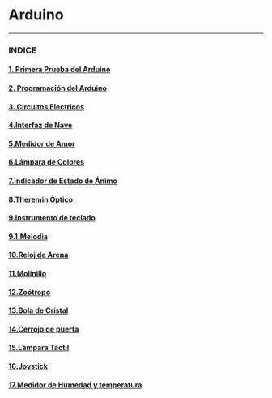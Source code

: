 # Arduino

---

### INDICE

#### [1. Primera Prueba del Arduino](https://github.com/Baultek/Arduino/blob/main/Primera%20Prueba%20del%20Arduino.md#1-prueba-del-arduino)

#### [2. Programación del Arduino](https://github.com/Baultek/Arduino/blob/main/Programaci%C3%B3n%20Arduino.md#programacion-arduino)

#### [3. Circuitos Electricos](https://github.com/Baultek/Arduino/blob/main/Circuitos%20Electricos.md#circuitos-electricos)

#### [4.Interfaz de Nave](https://github.com/Baultek/Arduino/blob/main/Interfaz%20de%20Nave.md#interfaz-de-nave)

#### [5.Medidor de Amor](https://github.com/Baultek/Arduino/blob/main/Medidor%20de%20Amor.md#proyecto-medidor-de-amor)

#### [6.Lámpara de Colores](https://github.com/Baultek/Arduino/blob/main/Lampara%20de%20Varios%20Colores.md#pwm-pulse-with-modulation)

#### [7.Indicador de Estado de Ánimo](https://github.com/Baultek/Arduino/blob/main/Indicador%20de%20Estado%20de%20%C3%81nimo.md#indicador-de-estado-de-%C3%A1nimo)

#### [8.Theremin Óptico](https://github.com/Baultek/Arduino/blob/main/Theremin%20optico.md#theremin-optico)

#### [9.Instrumento de teclado](https://github.com/Baultek/Arduino/blob/main/Instrumento%20de%20Teclado.md#instrumento-de-teclado---villancico)

#### [9.1.Melodia](https://github.com/Baultek/Arduino/blob/main/Melodia.md#melodia)

#### [10.Reloj de Arena](https://github.com/Baultek/Arduino/blob/main/Reloj%20de%20Arena.md#reloj-de-arena)

#### [11.Molinillo](https://github.com/Baultek/Arduino/blob/main/Molinillo.md#molinillo)

#### [12.Zoótropo](https://github.com/Baultek/Arduino/blob/main/Zootropo.md#zootropo)

#### [13.Bola de Cristal](https://github.com/Baultek/Arduino/blob/main/Bola%20de%20Cristal.md#bola-de-cristal)

#### [14.Cerrojo de puerta](https://github.com/Baultek/Arduino/blob/main/Cerrojo%20de%20Puerta.md#cerrojo-de-puerta)

#### [15.Lámpara Táctil](https://github.com/Baultek/Arduino/blob/main/L%C3%A1mpara%20T%C3%A1ctil.md#l%C3%A1mpara-t%C3%A1ctil)

#### [16.Joystick](https://github.com/Baultek/Arduino/blob/main/Joystick.md#joystick)

#### [17.Medidor de Humedad y temperatura](https://github.com/Baultek/Arduino/blob/main/Medidor%20de%20Humedad%20y%20temperatura.md#medidor-de-humedad-y-temperatura)
